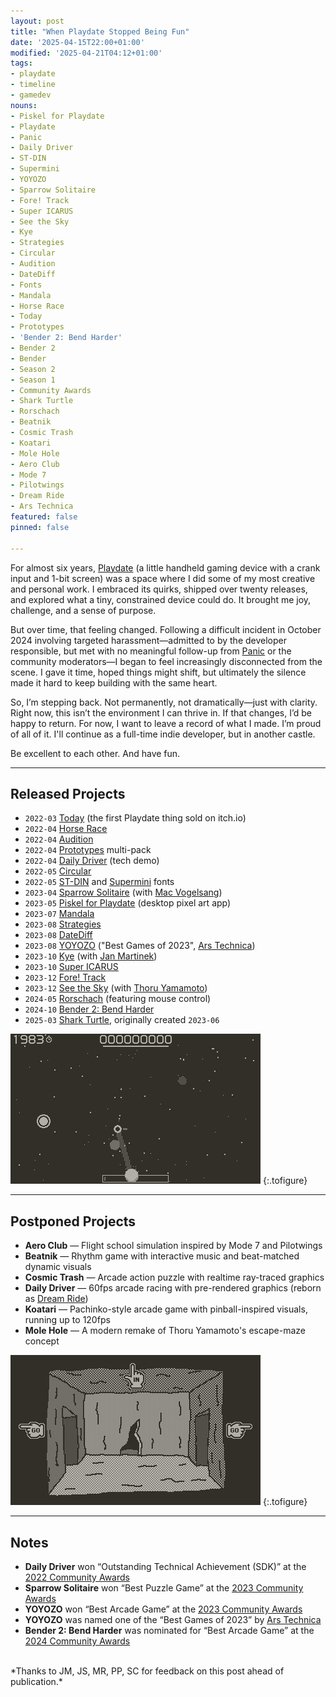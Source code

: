 ```yaml
---
layout: post
title: "When Playdate Stopped Being Fun"
date: '2025-04-15T22:00+01:00'
modified: '2025-04-21T04:12+01:00'
tags:
- playdate
- timeline
- gamedev
nouns:
- Piskel for Playdate
- Playdate
- Panic
- Daily Driver
- ST-DIN
- Supermini
- YOYOZO
- Sparrow Solitaire
- Fore! Track
- Super ICARUS
- See the Sky
- Kye
- Strategies
- Circular
- Audition
- DateDiff
- Fonts
- Mandala
- Horse Race
- Today
- Prototypes
- 'Bender 2: Bend Harder'
- Bender 2
- Bender
- Season 2
- Season 1
- Community Awards
- Shark Turtle
- Rorschach
- Beatnik
- Cosmic Trash
- Koatari
- Mole Hole
- Aero Club
- Mode 7
- Pilotwings
- Dream Ride
- Ars Technica
featured: false
pinned: false

---
```


For almost six years, [Playdate](https://play.date) (a little handheld gaming device with a crank input and 1-bit screen) was a space where I did some of my most creative and personal work. I embraced its quirks, shipped over twenty releases, and explored what a tiny, constrained device could do. It brought me joy, challenge, and a sense of purpose.

But over time, that feeling changed. Following a difficult incident in October 2024 involving targeted harassment—admitted to by the developer responsible, but met with no meaningful follow-up from [Panic](https://www.panic.com) or the community moderators—I began to feel increasingly disconnected from the scene. I gave it time, hoped things might shift, but ultimately the silence made it hard to keep building with the same heart.

So, I’m stepping back. Not permanently, not dramatically—just with clarity. Right now, this isn’t the environment I can thrive in. If that changes, I’d be happy to return. For now, I want to leave a record of what I made. I’m proud of all of it. I'll continue as a full-time indie developer, but in another castle.

Be excellent to each other. And have fun.

----

## Released Projects

- `2022-03` [Today](https://gingerbeardman.itch.io/today) (the first Playdate thing sold on itch.io)
- `2022-04` [Horse Race](https://gingerbeardman.itch.io/horse-race)
- `2022-04` [Audition](https://gingerbeardman.itch.io/audition)
- `2022-04` [Prototypes](https://gingerbeardman.itch.io/prototypes-for-playdate) multi-pack
- `2022-04` [Daily Driver](https://gingerbeardman.itch.io/daily-driver) (tech demo)
- `2022-05` [Circular](https://gingerbeardman.itch.io/circular)
- `2022-05` [ST-DIN](https://gingerbeardman.itch.io/st-din-playdate-font) and [Supermini](https://gingerbeardman.itch.io/supermini-playdate-font) fonts
- `2023-04` [Sparrow Solitaire](https://play.date/games/sparrow-solitaire/) (with [Mac Vogelsang](https://vogelscript.itch.io))
- `2023-05` [Piskel for Playdate](/2023/05/10/piskel-for-playdate/) (desktop pixel art app)
- `2023-07` [Mandala](https://github.com/gingerbeardman/mandala)
- `2023-08` [Strategies](https://gingerbeardman.itch.io/strategies)
- `2023-08` [DateDiff](https://gingerbeardman.itch.io/datediff)
- `2023-08` [YOYOZO](https://play.date/games/yoyozo/) ("Best Games of 2023", [Ars Technica](https://arstechnica.com/gaming/2023/12/ars-technicas-best-video-games-of-2023/7))
- `2023-10` [Kye](https://mouflon-cloud.itch.io/kye) (with [Jan Martinek](https://mouflon-cloud.itch.io))
- `2023-10` [Super ICARUS](https://play.date/games/icarus/)
- `2023-12` [Fore! Track](https://play.date/games/fore-track/)
- `2023-12` [See the Sky](https://gingerbeardman.itch.io/see-the-sky) (with [Thoru Yamamoto](https://twitter.com/thoruman))
- `2024-05` [Rorschach](https://gingerbeardman.itch.io/rorschach) (featuring mouse control)
- `2024-10` [Bender 2: Bend Harder](https://play.date/games/bender-2-bend-harder/)
- `2025-03` [Shark Turtle](https://gingerbeardman.itch.io/shark-turtle), originally created `2023-06`

![IMG](/images/posts/yoyozo-teaser.gif#playdate "YOYOZO (2023)")
{:.tofigure}

----

## Postponed Projects

- **Aero Club** — Flight school simulation inspired by Mode 7 and Pilotwings
- **Beatnik** — Rhythm game with interactive music and beat-matched dynamic visuals
- **Cosmic Trash** — Arcade action puzzle with realtime ray-traced graphics
- **Daily Driver** — 60fps arcade racing with pre-rendered graphics (reborn as [Dream Ride](/2025/01/05/dream-ride-for-sega-dreamcast-and-emulators/))
- **Koatari** — Pachinko-style arcade game with pinball-inspired visuals, running up to 120fps
- **Mole Hole** — A modern remake of Thoru Yamamoto's escape-maze concept

![IMG](/images/posts/molehole.gif#playdate "Mole Hole (2023, originally 1995)")
{:.tofigure}

----

## Notes

- **Daily Driver** won “Outstanding Technical Achievement (SDK)” at the[ 2022 Community Awards](https://playdate-wiki.com/wiki/The_2022_Playdate_Community_Awards)
- **Sparrow Solitaire** won “Best Puzzle Game” at the [2023 Community Awards](https://playdate-wiki.com/wiki/The_2023_Playdate_Community_Awards)
- **YOYOZO** won “Best Arcade Game” at the [2023 Community Awards](https://playdate-wiki.com/wiki/The_2023_Playdate_Community_Awards)
- **YOYOZO** was named one of the “Best Games of 2023” by [Ars Technica](https://arstechnica.com/gaming/2023/12/ars-technicas-best-video-games-of-2023/7)
- **Bender 2: Bend Harder** was nominated for “Best Arcade Game” at the [2024 Community Awards](https://playdate-wiki.com/wiki/The_2024_Playdate_Community_Awards)

<br>
*Thanks to JM, JS, MR, PP, SC for feedback on this post ahead of publication.*